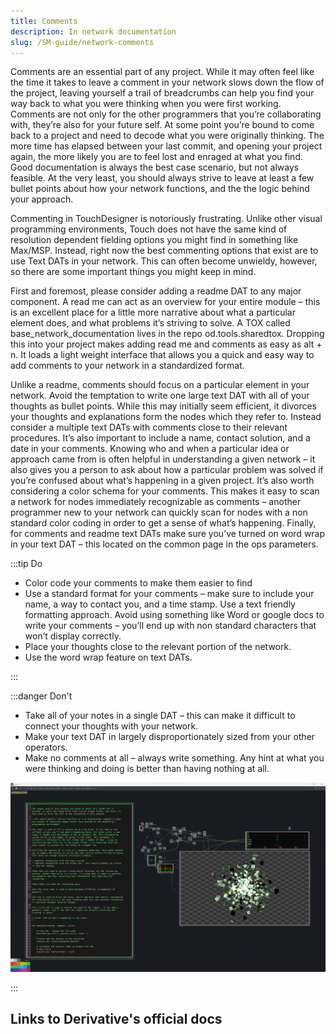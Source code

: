 ```yaml
---
title: Comments
description: In network documentation
slug: /SM-guide/network-comments
---
```


Comments are an essential part of any project. While it may often feel like the time it takes to leave a comment in your network slows down the flow of the project, leaving yourself a trail of breadcrumbs can help you find your way back to what you were thinking when you were first working. Comments are not only for the other programmers that you’re collaborating with, they’re also for your future self. At some point you’re bound to come back to a project and need to decode what you were originally thinking. The more time has elapsed between your last commit, and opening your project again, the more likely you are to feel lost and enraged at what you find. Good documentation is always the best case scenario, but not always feasible. At the very least, you should always strive to leave at least a few bullet points about how your network functions, and the the logic behind your approach.

Commenting in TouchDesigner is notoriously frustrating. Unlike other visual programming environments, Touch does not have the same kind of resolution dependent fielding options you might find in something like Max/MSP. Instead, right now the best commenting options that exist are to use Text DATs in your network. This can often become unwieldy, however, so there are some important things you might keep in mind.

First and foremost, please consider adding a readme DAT to any major component. A read me can act as an overview for your entire module – this is an excellent place for a little more narrative about what a particular element does, and what problems it’s striving to solve. A TOX called base_network_documentation lives in the repo od.tools.sharedtox. Dropping this into your project makes adding read me and comments as easy as alt + n. It loads a light weight interface that allows you a quick and easy way to add comments to your network in a standardized format.

Unlike a readme, comments should focus on a particular element in your network. Avoid the temptation to write one large text DAT with all of your thoughts as bullet points. While this may initially seem efficient, it divorces your thoughts and explanations form the nodes which they refer to. Instead consider a multiple text DATs with comments close to their relevant procedures. It’s also important to include a name, contact solution, and a date in your comments. Knowing who and when a particular idea or approach came from is often helpful in understanding a given network – it also gives you a person to ask about how a particular problem was solved if you’re confused about what’s happening in a given project. It’s also worth considering a color schema for your comments. This makes it easy to scan a network for nodes immediately recognizable as comments – another programmer new to your network can quickly scan for nodes with a non standard color coding in order to get a sense of what’s happening. Finally, for comments and readme text DATs make sure you’ve turned on word wrap in your text DAT – this located on the common page in the ops parameters.

:::tip  Do

* Color code your comments to make them easier to find
* Use a standard format for your comments – make sure to include your name, a way to contact you, and a time stamp.
Use a text friendly formatting approach. Avoid using something like Word or google docs to write your comments – you’ll end up with non standard characters that won’t display correctly.
* Place your thoughts close to the relevant portion of the network.
* Use the word wrap feature on text DATs.

:::

:::danger Don't

* Take all of your notes in a single DAT – this can make it difficult to connect your thoughts with your network.
* Make your text DAT in largely disproportionately sized from your other operators.
* Make no comments at all – always write something. Any hint at what you were thinking and doing is better than having nothing at all.

![](/img/SM-guide/comments/dont-comments.png)

:::

## Links to Derivative's official docs

<!-- links -->